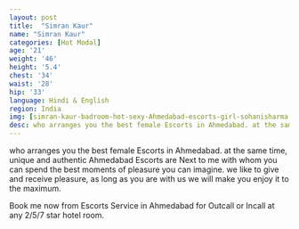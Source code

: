 ```yaml
---
layout: post
title:  "Simran Kaur"
name: "Simran Kaur"
categories: [Hot Modal]
age: '21'
weight: '46'
height: '5.4'
chest: '34'
waist: '28'
hip: '33'
language: Hindi & English
region: India
img: [simran-kaur-badroom-hot-sexy-Ahmedabad-escorts-girl-sohanisharma.jpg,simran-kaur-blue-dress-hot-sexy-escorts-girl-sohanisharma.jpg,simran-kaur-coffee-eating-hot-sexy-escorts-girl-sohanisharma.jpg,simran-kaur-coffee-shop-hot-sexy-escorts-girl-sohanisharma.jpg,simran-kaur-hot-body-sexy-escorts-girl-sohanisharma.jpg,simran-kaur-hot-luck-sexy-escorts-girl-sohanisharma.jpg,simran-kaur-hot-sexy-escorts-girl-sohanisharma.jpg,simran-kaur-new-iland-hot-sexy-escorts-girl-sohanisharma.jpg,simran-kaur-new-style-hot-sexy-escorts-girl-sohanisharma.jpg]
desc: who arranges you the best female Escorts in Ahmedabad. at the same time, unique and authentic Ahmedabad Escorts are Next to me with whom you can spend the best moments of pleasure you can imagine. we like to give and receive pleasure, as long as you are with us we will make you enjoy it to the maximum.
---
```



<p>who arranges you the best female Escorts in Ahmedabad. at the same time, unique and authentic Ahmedabad Escorts are Next to me with whom you can spend the best moments of pleasure you can imagine. we like to give and receive pleasure, as long as you are with us we will make you enjoy it to the maximum.</p>
<p>Book me now from Escorts Service in Ahmedabad for Outcall or Incall at any 2/5/7 star hotel room.</p>